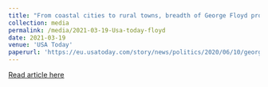 ```yaml
---
title: "From coastal cities to rural towns, breadth of George Floyd protests, most peaceful, captured by data"
collection: media
permalink: /media/2021-03-19-Usa-today-floyd
date: 2021-03-19
venue: 'USA Today'
paperurl: 'https://eu.usatoday.com/story/news/politics/2020/06/10/george-floyd-black-lives-matter-police-protests-widespread-peaceful/5325737002/'
---
```


<a href='https://eu.usatoday.com/story/news/politics/2020/06/10/george-floyd-black-lives-matter-police-protests-widespread-peaceful/5325737002/'>Read article here</a>
